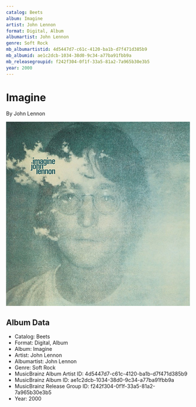 ```yaml
---
catalog: Beets
album: Imagine
artist: John Lennon
format: Digital, Album
albumartist: John Lennon
genre: Soft Rock
mb_albumartistid: 4d5447d7-c61c-4120-ba1b-d7f471d385b9
mb_albumid: ae1c2dcb-1034-38d0-9c34-a77ba91fbb9a
mb_releasegroupid: f242f304-0f1f-33a5-81a2-7a965b30e3b5
year: 2000
---
```


# Imagine

By John Lennon

![](../../assets/beetscovers/John_Lennon-Imagine.jpg)

## Album Data

- Catalog: Beets
- Format: Digital, Album
- Album: Imagine
- Artist: John Lennon
- Albumartist: John Lennon
- Genre: Soft Rock
- MusicBrainz Album Artist ID: 4d5447d7-c61c-4120-ba1b-d7f471d385b9
- MusicBrainz Album ID: ae1c2dcb-1034-38d0-9c34-a77ba91fbb9a
- MusicBrainz Release Group ID: f242f304-0f1f-33a5-81a2-7a965b30e3b5
- Year: 2000

